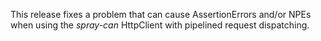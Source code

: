 This release fixes a problem that can cause AssertionErrors and/or NPEs when using the _spray-can_ HttpClient
with pipelined request dispatching.
